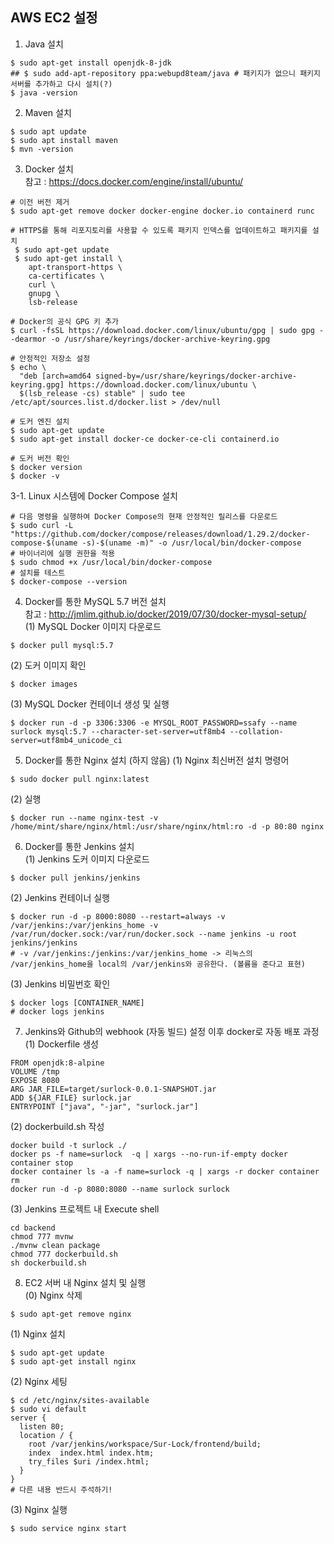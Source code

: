 ## AWS EC2 설정

1. Java 설치
```
$ sudo apt-get install openjdk-8-jdk
## $ sudo add-apt-repository ppa:webupd8team/java # 패키지가 없으니 패키지 서버를 추가하고 다시 설치(?)
$ java -version
```  

2. Maven 설치
```
$ sudo apt update
$ sudo apt install maven
$ mvn -version
```  

3. Docker 설치  
참고 : https://docs.docker.com/engine/install/ubuntu/
```
# 이전 버전 제거
$ sudo apt-get remove docker docker-engine docker.io containerd runc  

# HTTPS를 통해 리포지토리를 사용할 수 있도록 패키지 인덱스를 업데이트하고 패키지를 설치
 $ sudo apt-get update
 $ sudo apt-get install \
    apt-transport-https \
    ca-certificates \
    curl \
    gnupg \
    lsb-release  

# Docker의 공식 GPG 키 추가
$ curl -fsSL https://download.docker.com/linux/ubuntu/gpg | sudo gpg --dearmor -o /usr/share/keyrings/docker-archive-keyring.gpg  

# 안정적인 저장소 설정
$ echo \
  "deb [arch=amd64 signed-by=/usr/share/keyrings/docker-archive-keyring.gpg] https://download.docker.com/linux/ubuntu \
  $(lsb_release -cs) stable" | sudo tee /etc/apt/sources.list.d/docker.list > /dev/null  

# 도커 엔진 설치
$ sudo apt-get update
$ sudo apt-get install docker-ce docker-ce-cli containerd.io  

# 도커 버전 확인
$ docker version
$ docker -v
```  

3-1. Linux 시스템에 Docker Compose 설치
```
# 다음 명령을 실행하여 Docker Compose의 현재 안정적인 릴리스를 다운로드
$ sudo curl -L "https://github.com/docker/compose/releases/download/1.29.2/docker-compose-$(uname -s)-$(uname -m)" -o /usr/local/bin/docker-compose
# 바이너리에 실행 권한을 적용
$ sudo chmod +x /usr/local/bin/docker-compose
# 설치를 테스트
$ docker-compose --version
```

4.  Docker를 통한 MySQL 5.7 버전 설치  
참고 : http://jmlim.github.io/docker/2019/07/30/docker-mysql-setup/  
(1) MySQL Docker 이미지 다운로드
```
$ docker pull mysql:5.7
```
(2) 도커 이미지 확인
```
$ docker images
```
(3) MySQL Docker 컨테이너 생성 및 실행
``` 
$ docker run -d -p 3306:3306 -e MYSQL_ROOT_PASSWORD=ssafy --name surlock mysql:5.7 --character-set-server=utf8mb4 --collation-server=utf8mb4_unicode_ci
```

5. Docker를 통한 Nginx 설치 (하지 않음)
(1) Nginx 최신버전 설치 명령어
```
$ sudo docker pull nginx:latest
```
(2) 실행
```
$ docker run --name nginx-test -v /home/mint/share/nginx/html:/usr/share/nginx/html:ro -d -p 80:80 nginx
```

6. Docker를 통한 Jenkins 설치  
(1) Jenkins 도커 이미지 다운로드
```
$ docker pull jenkins/jenkins
```  
(2) Jenkins 컨테이너 실행
```
$ docker run -d -p 8000:8080 --restart=always -v /var/jenkins:/var/jenkins_home -v /var/run/docker.sock:/var/run/docker.sock --name jenkins -u root jenkins/jenkins
# -v /var/jenkins:/jenkins:/var/jenkins_home -> 리눅스의 /var/jenkins_home을 local의 /var/jenkins와 공유한다. (볼륨을 준다고 표현) 
```
(3) Jenkins 비밀번호 확인
```
$ docker logs [CONTAINER_NAME]
# docker logs jenkins
```

7. Jenkins와 Github의 webhook (자동 빌드) 설정 이후 docker로 자동 배포 과정  
(1) Dockerfile 생성
```
FROM openjdk:8-alpine
VOLUME /tmp
EXPOSE 8080
ARG JAR_FILE=target/surlock-0.0.1-SNAPSHOT.jar
ADD ${JAR_FILE} surlock.jar
ENTRYPOINT ["java", "-jar", "surlock.jar"]
```  
(2) dockerbuild.sh 작성
```
docker build -t surlock ./
docker ps -f name=surlock  -q | xargs --no-run-if-empty docker container stop
docker container ls -a -f name=surlock -q | xargs -r docker container rm
docker run -d -p 8080:8080 --name surlock surlock
```  
(3) Jenkins 프로젝트 내 Execute shell
```
cd backend
chmod 777 mvnw
./mvnw clean package
chmod 777 dockerbuild.sh
sh dockerbuild.sh
```  

8. EC2 서버 내 Nginx 설치 및 실행  
(0) Nginx 삭제
```
$ sudo apt-get remove nginx
```  
(1) Nginx 설치
```
$ sudo apt-get update
$ sudo apt-get install nginx
```  
(2) Nginx 세팅
```
$ cd /etc/nginx/sites-available
$ sudo vi default 
server {
  listen 80;
  location / {
    root /var/jenkins/workspace/Sur-Lock/frontend/build;
    index  index.html index.htm;
    try_files $uri /index.html;
  }
}
# 다른 내용 반드시 주석하기!
```  
(3) Nginx 실행
```
$ sudo service nginx start
```
